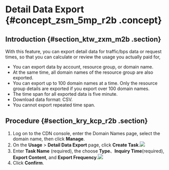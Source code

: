 # Detail Data Export {#concept_zsm_5mp_r2b .concept}

## Introduction {#section_ktw_zxm_m2b .section}

With this feature, you can export detail data for traffic/bps data or request times, so that you can calculate or review the usage you actually paid for,

-   You can export data by account, resource group, or domain name.
-   At the same time, all domain names of the resource group are also exported.
-   You can export up to 100 domain names at a time. Only the resource group details are exported if you export over 100 domain names.
-   The time span for all exported data is five minute.
-   Download data format: CSV.
-   You cannot export repeated time span.

## Procedure {#section_kry_kcp_r2b .section}

1.  Log on to the CDN console, enter the Domain Names page, select the domain name, then click **Manage**.
2.  On the **Usage** \> **Detail Data Export** page, click **Create Task**.![](http://static-aliyun-doc.oss-cn-hangzhou.aliyuncs.com/assets/img/17304/15434538388941_en-US.png)
3.  Enter **Task Name** \(required\), the choose **Type**、**Inquiry Time**\(required\), **Export Content**, and **Export Frequency**.![](http://static-aliyun-doc.oss-cn-hangzhou.aliyuncs.com/assets/img/17304/15434538388942_en-US.png)
4.  Click **Confirm**.

